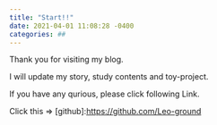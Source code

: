 ```yaml
---
title: "Start!!"
date: 2021-04-01 11:08:28 -0400
categories: ##
---
```

Thank you for visiting my blog.

I will update my story, study contents and toy-project.

If you have any qurious, please click following Link.

Click this => [github]:https://github.com/Leo-ground 

[jekyll-docs]: https://jekyllrb.com/docs/home
[jekyll-gh]:   https://github.com/jekyll/jekyll
[jekyll-talk]: https://talk.jekyllrb.com/
